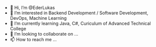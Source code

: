 - 👋 Hi, I’m @EderLukas
- 👀 I’m interested in Backend Development / Software Development, DevOps, Machine Learning
- 🌱 I’m currently learning Java, C#, Curiculum of Advanced Technical College
- 💞️ I’m looking to collaborate on ...
- 📫 How to reach me ...

<!---
EderLukas/EderLukas is a ✨ special ✨ repository because its `README.md` (this file) appears on your GitHub profile.
You can click the Preview link to take a look at your changes.
--->
